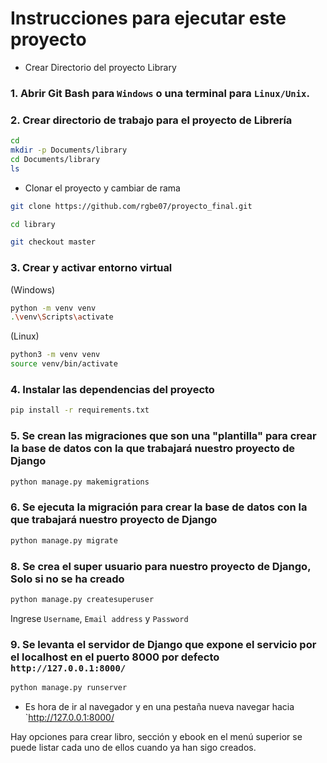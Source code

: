 # Instrucciones para ejecutar este proyecto

- Crear Directorio del proyecto Library

### 1. Abrir Git Bash para `Windows` o una terminal para `Linux/Unix`.

### 2. Crear directorio de trabajo para el proyecto de Librería 
```bash
cd
mkdir -p Documents/library
cd Documents/library
ls 
```

- Clonar el proyecto y cambiar de rama
```bash
git clone https://github.com/rgbe07/proyecto_final.git

cd library

git checkout master
```

### 3. Crear y activar entorno virtual
(Windows)
```bash
python -m venv venv
.\venv\Scripts\activate
```

(Linux)
```bash
python3 -m venv venv
source venv/bin/activate
```

### 4. Instalar las dependencias del proyecto
```bash
pip install -r requirements.txt
```

### 5. Se crean las migraciones que son una "plantilla" para crear la base de datos con la que trabajará nuestro proyecto de Django
```bash
python manage.py makemigrations
```

### 6. Se ejecuta la migración para crear la base de datos con la que trabajará nuestro proyecto de Django
```bash
python manage.py migrate
```

### 8. Se crea el super usuario para nuestro proyecto de Django, **Solo si no se ha creado**
```bash
python manage.py createsuperuser
```
Ingrese `Username`, `Email address` y `Password` 

### 9. Se levanta el servidor de Django que expone el servicio por el localhost en el puerto 8000 por defecto `http://127.0.0.1:8000/`
```bash
python manage.py runserver
```

- Es hora de ir al navegador y en una pestaña nueva navegar hacia `http://127.0.0.1:8000/

Hay opciones para crear libro, sección y ebook
en el menú superior se puede listar cada uno de ellos cuando ya han sigo creados.
